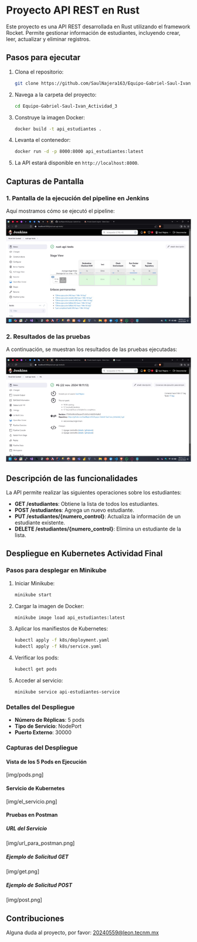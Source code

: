 # Proyecto API REST en Rust

Este proyecto es una API REST desarrollada en Rust utilizando el framework Rocket. Permite gestionar información de estudiantes, incluyendo crear, leer, actualizar y eliminar registros.

## Pasos para ejecutar

1. Clona el repositorio:
    ```bash
    git clone https://github.com/SaulNajera163/Equipo-Gabriel-Saul-Ivan_Actividad_3.git
    ```

2. Navega a la carpeta del proyecto:
    ```bash
    cd Equipo-Gabriel-Saul-Ivan_Actividad_3
    ```

3. Construye la imagen Docker:
    ```bash
    docker build -t api_estudiantes .
    ```

4. Levanta el contenedor:
    ```bash
    docker run -d -p 8000:8000 api_estudiantes:latest
    ```

5. La API estará disponible en `http://localhost:8000`.

## Capturas de Pantalla

### 1. Pantalla de la ejecución del pipeline en Jenkins

Aquí mostramos cómo se ejecutó el pipeline:

![Jenkins Pipeline](img/resultados.png)

### 2. Resultados de las pruebas

A continuación, se muestran los resultados de las pruebas ejecutadas:

![Pruebas](img/pruebas_resultado.png)

## Descripción de las funcionalidades

La API permite realizar las siguientes operaciones sobre los estudiantes:

- **GET /estudiantes**: Obtiene la lista de todos los estudiantes.
- **POST /estudiantes**: Agrega un nuevo estudiante.
- **PUT /estudiantes/{numero_control}**: Actualiza la información de un estudiante existente.
- **DELETE /estudiantes/{numero_control}**: Elimina un estudiante de la lista.

## Despliegue en Kubernetes Actividad Final

### Pasos para desplegar en Minikube

1. Iniciar Minikube:
    ```bash
    minikube start
    ```

2. Cargar la imagen de Docker:
    ```bash
    minikube image load api_estudiantes:latest
    ```

3. Aplicar los manifiestos de Kubernetes:
    ```bash
    kubectl apply -f k8s/deployment.yaml
    kubectl apply -f k8s/service.yaml
    ```

4. Verificar los pods:
    ```bash
    kubectl get pods
    ```

5. Acceder al servicio:
    ```bash
    minikube service api-estudiantes-service
    ```

### Detalles del Despliegue

- **Número de Réplicas**: 5 pods
- **Tipo de Servicio**: NodePort
- **Puerto Externo**: 30000

### Capturas del Despliegue

#### Vista de los 5 Pods en Ejecución
[img/pods.png]


#### Servicio de Kubernetes
[img/el_servicio.png]

#### Pruebas en Postman

##### URL del Servicio
[img/url_para_postman.png]


##### Ejemplo de Solicitud GET
[img/get.png]

##### Ejemplo de Solicitud POST
[img/post.png]

## Contribuciones

Alguna duda al proyecto, por favor: 20240559@leon.tecnm.mx